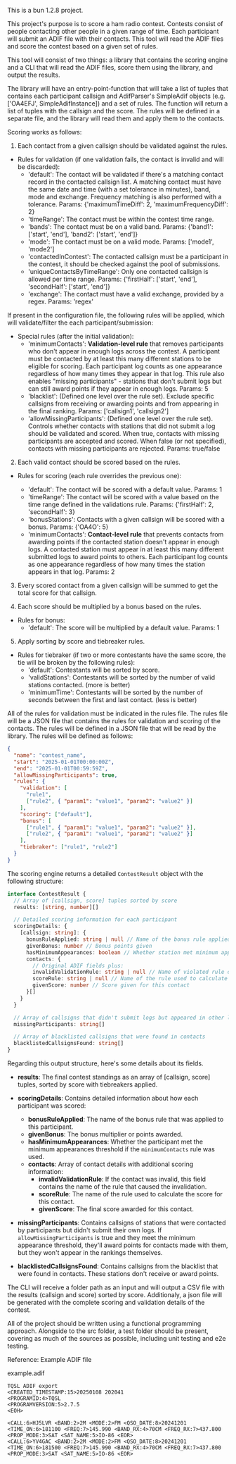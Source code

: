 This is a bun 1.2.8 project.

This project's purpose is to score a ham radio contest. Contests consist of people contacting other people in a given range of time. Each participant will submit an ADIF file with their contacts. This tool will read the ADIF files and score the contest based on a given set of rules.

This tool will consist of two things: a library that contains the scoring engine and a CLI that will read the ADIF files, score them using the library, and output the results.

The library will have an entry-point-function that will take a list of tuples that contains each participant callsign and AdifParser's SimpleAdif objects (e.g. ['OA4EFJ', SimpleAdifInstance]) and a set of rules. The function will return a list of tuples with the callsign and the score. The rules will be defined in a separate file, and the library will read them and apply them to the contacts.

Scoring works as follows:

1. Each contact from a given callsign should be validated against the rules.

- Rules for validation (if one validation fails, the contact is invalid and will be discarded):
  - 'default': The contact will be validated if there's a matching contact record in the contacted callsign list. A matching contact must have the same date and time (with a set tolerance in minutes), band, mode and exchange. Frequency matching is also performed with a tolerance. Params: {'maximumTimeDiff': 2, 'maximumFrequencyDiff': 2}
  - 'timeRange': The contact must be within the contest time range.
  - 'bands': The contact must be on a valid band. Params: {'band1': ['start', 'end'], 'band2': ['start', 'end']}
  - 'mode': The contact must be on a valid mode. Params: ['mode1', 'mode2']
  - 'contactedInContest': The contacted callsign must be a participant in the contest, it should be checked against the pool of submissions.
  - 'uniqueContactsByTimeRange': Only one contacted callsign is allowed per time range. Params: {'firstHalf': ['start', 'end'], 'secondHalf': ['start', 'end']}
  - 'exchange': The contact must have a valid exchange, provided by a regex. Params: 'regex'

If present in the configuration file, the following rules will be applied, which will validate/filter the each participant/submission:

- Special rules (after the initial validation):
  - 'minimumContacts': **Validation-level rule** that removes participants who don't appear in enough logs across the contest. A participant must be contacted by at least this many different stations to be eligible for scoring. Each participant log counts as one appearance regardless of how many times they appear in that log. This rule also enables "missing participants" - stations that don't submit logs but can still award points if they appear in enough logs. Params: 5
  - 'blacklist': (Defined one level over the rule set). Exclude specific callsigns from receiving or awarding points and from appearing in the final ranking. Params: ['callsign1', 'callsign2']
  - 'allowMissingParticipants': (Defined one level over the rule set). Controls whether contacts with stations that did not submit a log should be validated and scored. When true, contacts with missing participants are accepted and scored. When false (or not specified), contacts with missing participants are rejected. Params: true/false

2. Each valid contact should be scored based on the rules.

- Rules for scoring (each rule overrides the previous one):

  - 'default': The contact will be scored with a default value. Params: 1
  - 'timeRange': The contact will be scored with a value based on the time range defined in the validations rule. Params: {'firstHalf': 2, 'secondHalf': 3}
  - 'bonusStations': Contacts with a given callsign will be scored with a bonus. Params: {'OA4O': 5}
  - 'minimumContacts': **Contact-level rule** that prevents contacts from awarding points if the contacted station doesn't appear in enough logs. A contacted station must appear in at least this many different submitted logs to award points to others. Each participant log counts as one appearance regardless of how many times the station appears in that log. Params: 2

3. Every scored contact from a given callsign will be summed to get the total score for that callsign.

4. Each score should be multiplied by a bonus based on the rules.

- Rules for bonus:
  - 'default': The score will be multiplied by a default value. Params: 1

5. Apply sorting by score and tiebreaker rules.

- Rules for tiebraker (if two or more contestants have the same score, the tie will be broken by the following rules):
  - 'default': Contestants will be sorted by score.
  - 'validStations': Contestants will be sorted by the number of valid stations contacted. (more is better)
  - 'minimumTime': Contestants will be sorted by the number of seconds between the first and last contact. (less is better)

All of the rules for validation must be indicated in the rules file. The rules file will be a JSON file that contains the rules for validation and scoring of the contacts. The rules will be defined in a JSON file that will be read by the library. The rules will be defined as follows:

```json
{
  "name": "contest_name",
  "start": "2025-01-01T00:00:00Z",
  "end": "2025-01-01T00:59:59Z",
  "allowMissingParticipants": true,
  "rules": {
    "validation": [
      "rule1",
      ["rule2", { "param1": "value1", "param2": "value2" }]
    ],
    "scoring": ["default"],
    "bonus": [
      ["rule1", { "param1": "value1", "param2": "value2" }],
      ["rule2", { "param1": "value1", "param2": "value2" }]
    ],
    "tiebraker": ["rule1", "rule2"]
  }
}
```

The scoring engine returns a detailed `ContestResult` object with the following structure:

```typescript
interface ContestResult {
  // Array of [callsign, score] tuples sorted by score
  results: [string, number][]

  // Detailed scoring information for each participant
  scoringDetails: {
    [callsign: string]: {
      bonusRuleApplied: string | null // Name of the bonus rule applied
      givenBonus: number // Bonus points given
      hasMinimumAppearances: boolean // Whether station met minimum appearances
      contacts: {
        // Original ADIF fields plus:
        invalidValidationRule: string | null // Name of violated rule or null if valid
        scoreRule: string | null // Name of the rule used to calculate score
        givenScore: number // Score given for this contact
      }[]
    }
  }

  // Array of callsigns that didn't submit logs but appeared in other logs
  missingParticipants: string[]

  // Array of blacklisted callsigns that were found in contacts
  blacklistedCallsignsFound: string[]
}
```

Regarding this output structure, here's some details about its fields.

- **results**: The final contest standings as an array of [callsign, score] tuples, sorted by score with tiebreakers applied.

- **scoringDetails**: Contains detailed information about how each participant was scored:

  - **bonusRuleApplied**: The name of the bonus rule that was applied to this participant.
  - **givenBonus**: The bonus multiplier or points awarded.
  - **hasMinimumAppearances**: Whether the participant met the minimum appearances threshold if the `minimumContacts` rule was used.
  - **contacts**: Array of contact details with additional scoring information:
    - **invalidValidationRule**: If the contact was invalid, this field contains the name of the rule that caused the invalidation.
    - **scoreRule**: The name of the rule used to calculate the score for this contact.
    - **givenScore**: The final score awarded for this contact.

- **missingParticipants**: Contains callsigns of stations that were contacted by participants but didn't submit their own logs. If `allowMissingParticipants` is true and they meet the minimum appearance threshold, they'll award points for contacts made with them, but they won't appear in the rankings themselves.

- **blacklistedCallsignsFound**: Contains callsigns from the blacklist that were found in contacts. These stations don't receive or award points.

The CLI will receive a folder path as an input and will output a CSV file with the results (callsign and score) sorted by score. Additionaly, a json file will be generated with the complete scoring and validation details of the contest.

All of the project should be written using a functional programming approach. Alongside to the src folder, a test folder should be present, covering as much of the sources as possible, including unit testing and e2e testing.

Reference: Example ADIF file

example.adif

```
TQSL ADIF export
<CREATED_TIMESTAMP:15>20250108 202041
<PROGRAMID:4>TQSL
<PROGRAMVERSION:5>2.7.5
<EOH>

<CALL:6>HJ5LVR <BAND:2>2M <MODE:2>FM <QSO_DATE:8>20241201 <TIME_ON:6>181100 <FREQ:7>145.990 <BAND_RX:4>70CM <FREQ_RX:7>437.800 <PROP_MODE:3>SAT <SAT_NAME:5>IO-86 <EOR>
<CALL:6>YV4GAC <BAND:2>2M <MODE:2>FM <QSO_DATE:8>20241201 <TIME_ON:6>181500 <FREQ:7>145.990 <BAND_RX:4>70CM <FREQ_RX:7>437.800 <PROP_MODE:3>SAT <SAT_NAME:5>IO-86 <EOR>
```

